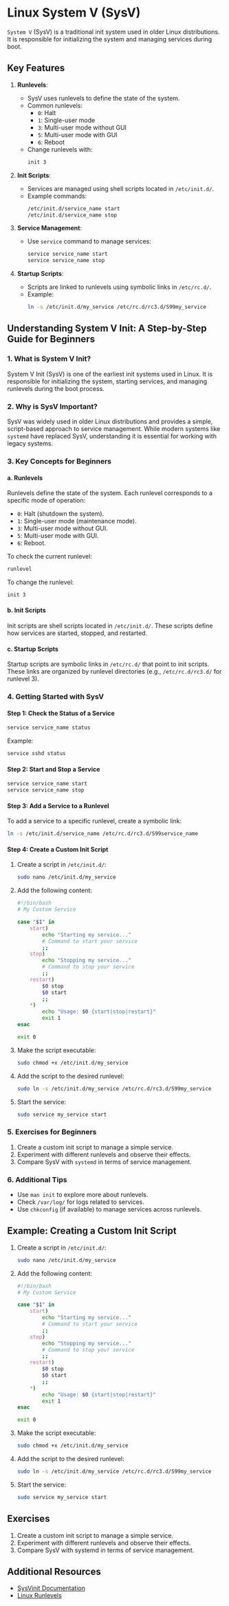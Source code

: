 # Linux System V (SysV)

`System V` (SysV) is a traditional init system used in older Linux distributions. It is responsible for initializing the system and managing services during boot.

## Key Features

1. **Runlevels**:
   - SysV uses runlevels to define the state of the system.
   - Common runlevels:
     - `0`: Halt
     - `1`: Single-user mode
     - `3`: Multi-user mode without GUI
     - `5`: Multi-user mode with GUI
     - `6`: Reboot
   - Change runlevels with:
     ```bash
     init 3
     ```

2. **Init Scripts**:
   - Services are managed using shell scripts located in `/etc/init.d/`.
   - Example commands:
     ```bash
     /etc/init.d/service_name start
     /etc/init.d/service_name stop
     ```

3. **Service Management**:
   - Use `service` command to manage services:
     ```bash
     service service_name start
     service service_name stop
     ```

4. **Startup Scripts**:
   - Scripts are linked to runlevels using symbolic links in `/etc/rc.d/`.
   - Example:
     ```bash
     ln -s /etc/init.d/my_service /etc/rc.d/rc3.d/S99my_service
     ```

## Understanding System V Init: A Step-by-Step Guide for Beginners

### 1. What is System V Init?
System V Init (SysV) is one of the earliest init systems used in Linux. It is responsible for initializing the system, starting services, and managing runlevels during the boot process.

### 2. Why is SysV Important?
SysV was widely used in older Linux distributions and provides a simple, script-based approach to service management. While modern systems like `systemd` have replaced SysV, understanding it is essential for working with legacy systems.

### 3. Key Concepts for Beginners

#### a. Runlevels
Runlevels define the state of the system. Each runlevel corresponds to a specific mode of operation:
- `0`: Halt (shutdown the system).
- `1`: Single-user mode (maintenance mode).
- `3`: Multi-user mode without GUI.
- `5`: Multi-user mode with GUI.
- `6`: Reboot.

To check the current runlevel:
```bash
runlevel
```
To change the runlevel:
```bash
init 3
```

#### b. Init Scripts
Init scripts are shell scripts located in `/etc/init.d/`. These scripts define how services are started, stopped, and restarted.

#### c. Startup Scripts
Startup scripts are symbolic links in `/etc/rc.d/` that point to init scripts. These links are organized by runlevel directories (e.g., `/etc/rc.d/rc3.d/` for runlevel 3).

### 4. Getting Started with SysV

#### Step 1: Check the Status of a Service
```bash
service service_name status
```
Example:
```bash
service sshd status
```

#### Step 2: Start and Stop a Service
```bash
service service_name start
service service_name stop
```

#### Step 3: Add a Service to a Runlevel
To add a service to a specific runlevel, create a symbolic link:
```bash
ln -s /etc/init.d/service_name /etc/rc.d/rc3.d/S99service_name
```

#### Step 4: Create a Custom Init Script
1. Create a script in `/etc/init.d/`:
   ```bash
   sudo nano /etc/init.d/my_service
   ```
2. Add the following content:
   ```bash
   #!/bin/bash
   # My Custom Service

   case "$1" in
       start)
           echo "Starting my service..."
           # Command to start your service
           ;;
       stop)
           echo "Stopping my service..."
           # Command to stop your service
           ;;
       restart)
           $0 stop
           $0 start
           ;;
       *)
           echo "Usage: $0 {start|stop|restart}"
           exit 1
   esac

   exit 0
   ```
3. Make the script executable:
   ```bash
   sudo chmod +x /etc/init.d/my_service
   ```
4. Add the script to the desired runlevel:
   ```bash
   sudo ln -s /etc/init.d/my_service /etc/rc.d/rc3.d/S99my_service
   ```
5. Start the service:
   ```bash
   sudo service my_service start
   ```

### 5. Exercises for Beginners
1. Create a custom init script to manage a simple service.
2. Experiment with different runlevels and observe their effects.
3. Compare SysV with `systemd` in terms of service management.

### 6. Additional Tips
- Use `man init` to explore more about runlevels.
- Check `/var/log/` for logs related to services.
- Use `chkconfig` (if available) to manage services across runlevels.

## Example: Creating a Custom Init Script

1. Create a script in `/etc/init.d/`:
   ```bash
   sudo nano /etc/init.d/my_service
   ```
2. Add the following content:
   ```bash
   #!/bin/bash
   # My Custom Service

   case "$1" in
       start)
           echo "Starting my service..."
           # Command to start your service
           ;;
       stop)
           echo "Stopping my service..."
           # Command to stop your service
           ;;
       restart)
           $0 stop
           $0 start
           ;;
       *)
           echo "Usage: $0 {start|stop|restart}"
           exit 1
   esac

   exit 0
   ```
3. Make the script executable:
   ```bash
   sudo chmod +x /etc/init.d/my_service
   ```
4. Add the script to the desired runlevel:
   ```bash
   sudo ln -s /etc/init.d/my_service /etc/rc.d/rc3.d/S99my_service
   ```
5. Start the service:
   ```bash
   sudo service my_service start
   ```

## Exercises

1. Create a custom init script to manage a simple service.
2. Experiment with different runlevels and observe their effects.
3. Compare SysV with systemd in terms of service management.

## Additional Resources

- [SysVinit Documentation](https://wiki.debian.org/Init)
- [Linux Runlevels](https://tldp.org/HOWTO/From-PowerUp-To-Bash-Prompt-HOWTO-6.html)